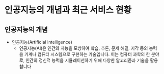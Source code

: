 # 인공지능의 개념과 최근 서비스 현황

## 인공지능의 개념

- 인공지능(Artificial Intelligence)
  - 인공지능(AI)은 인간의 지능을 모방하여 학습, 추론, 문제 해결, 지각 등의 능력을 기계나 컴퓨터 시스템으로 구현하는 기술입니다. 이는 컴퓨터 과학의 한 분야로, 인간의 정신적 능력을 시뮬레이션하기 위해 다양한 알고리즘과 기술을 활용합니다